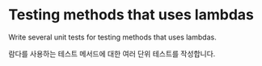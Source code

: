 # Testing methods that uses lambdas

Write several unit tests for testing methods that uses lambdas.

람다를 사용하는 테스트 메서드에 대한 여러 단위 테스트를 작성합니다.
